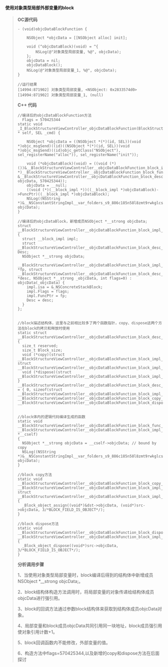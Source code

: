 #### **使用对象类型局部外部变量的block**

> **OC源代码**
>
> ```
> - (void)objcDataBlockFunction {
>     
>     NSObject *objcData = [[NSObject alloc] init];
>     
>     void (^objcDataBlock)(void) = ^{
>         NSLog(@"对象类型局部变量, %@", objcData);
>     };
>     objcData = nil;
>     objcDataBlock();
>     NSLog(@"对象类型局部变量_1, %@", objcData);
> }
>
> //运行结果
> [14994:871902] 对象类型局部变量, <NSObject: 0x2833574d0>
> [14994:871902] 对象类型局部变量_1, (null)
> ```
>
> **C++ 代码**
>
> ```
> //编译后的objcDataBlockFunction方法
>   Flags = 570425344
> static void _I_BlockStructureViewController_objcDataBlockFunction(BlockStructureViewController * self, SEL _cmd) {
>
>     NSObject *objcData = ((NSObject *(*)(id, SEL))(void *)objc_msgSend)((id)((NSObject *(*)(id, SEL))(void *)objc_msgSend)((id)objc_getClass("NSObject"), sel_registerName("alloc")), sel_registerName("init"));
>
>     void (*objcDataBlock)(void) = ((void (*)())&__BlockStructureViewController__objcDataBlockFunction_block_impl_0((void *)__BlockStructureViewController__objcDataBlockFunction_block_func_0, &__BlockStructureViewController__objcDataBlockFunction_block_desc_0_DATA, objcData, 570425344));
>     objcData = __null;
>     ((void (*)(__block_impl *))((__block_impl *)objcDataBlock)->FuncPtr)((__block_impl *)objcDataBlock);
>     NSLog((NSString *)&__NSConstantStringImpl__var_folders_s9_886c185n58l8zmt9rwkglcsc0000gn_T_BlockStructureViewController_cc4365_mi_10, objcData);
> }
>
> //编译后的objcDataBlock，新增成员NSObject *__strong objcData;
> struct __BlockStructureViewController__objcDataBlockFunction_block_impl_0 {
>   struct __block_impl impl;
>   struct __BlockStructureViewController__objcDataBlockFunction_block_desc_0* Desc;
>   NSObject *__strong objcData;
>   __BlockStructureViewController__objcDataBlockFunction_block_impl_0(void *fp, struct __BlockStructureViewController__objcDataBlockFunction_block_desc_0 *desc, NSObject *__strong _objcData, int flags=0) : objcData(_objcData) {
>     impl.isa = &_NSConcreteStackBlock;
>     impl.Flags = flags;
>     impl.FuncPtr = fp;
>     Desc = desc;
>   }
> };
>
>
> //block描述结构体，这里与之前相比较多了两个函数指针，copy、dispose这两个方法在block的拷贝和释放时使用
> static struct __BlockStructureViewController__objcDataBlockFunction_block_desc_0 
> {
>   size_t reserved;
>   size_t Block_size;
>   void (*copy)(struct __BlockStructureViewController__objcDataBlockFunction_block_impl_0*, struct __BlockStructureViewController__objcDataBlockFunction_block_impl_0*);
>   void (*dispose)(struct __BlockStructureViewController__objcDataBlockFunction_block_impl_0*);
> } __BlockStructureViewController__objcDataBlockFunction_block_desc_0_DATA = { 0, sizeof(struct __BlockStructureViewController__objcDataBlockFunction_block_impl_0), __BlockStructureViewController__objcDataBlockFunction_block_copy_0, __BlockStructureViewController__objcDataBlockFunction_block_dispose_0};
>
>
> //block体内的逻辑代码编译生成的函数
> static void __BlockStructureViewController__objcDataBlockFunction_block_func_0(struct __BlockStructureViewController__objcDataBlockFunction_block_impl_0 *__cself) 
> {
>   NSObject *__strong objcData = __cself->objcData; // bound by copy
>   NSLog((NSString *)&__NSConstantStringImpl__var_folders_s9_886c185n58l8zmt9rwkglcsc0000gn_T_BlockStructureViewController_cc4365_mi_9, objcData);
> }
>
> //block copy方法
> static void __BlockStructureViewController__objcDataBlockFunction_block_copy_0(struct __BlockStructureViewController__objcDataBlockFunction_block_impl_0*dst, struct __BlockStructureViewController__objcDataBlockFunction_block_impl_0*src) 
> {
>   _Block_object_assign((void*)&dst->objcData, (void*)src->objcData, 3/*BLOCK_FIELD_IS_OBJECT*/);
> }
>
> //block dispose方法
> static void __BlockStructureViewController__objcDataBlockFunction_block_dispose_0(struct __BlockStructureViewController__objcDataBlockFunction_block_impl_0*src) 
> {
>   _Block_object_dispose((void*)src->objcData, 3/*BLOCK_FIELD_IS_OBJECT*/);
> }
> ```
>
> **分析调用步骤**
>
> 1、当使用对象类型局部变量时，block编译后得到的结构体中新增成员NSObject \*\_\_strong objcData;。
>
> 2、block结构体构造方法调用时，将局部变量的对象传递给结构体成员objcData进行强引用。
>
> 3、block的回调方法通过参数block结构体来获取到结构体成员objcData对象。
>
> 4、局部变量和block成员objcData共同引用同一块地址，block成员强引用使对象引用计数+1。
>
> 5、block回调函数内不能修改，外部变量的值。
>
> 6、构造方法中flags=570425344,以及新增的copy和dispose方法在后面探讨





